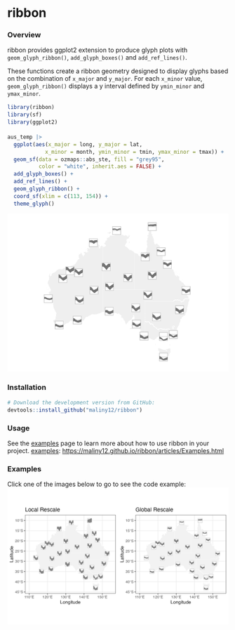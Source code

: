 
# ribbon

### Overview

ribbon provides ggplot2 extension to produce glyph plots with
`geom_glyph_ribbon()`, `add_glyph_boxes()` and `add_ref_lines()`.

These functions create a ribbon geometry designed to display glyphs
based on the combination of `x_major` and `y_major`. For each `x_minor`
value, `geom_glyph_ribbon()` displays a y interval defined by
`ymin_minor` and `ymax_minor`.

``` r
library(ribbon)
library(sf)
library(ggplot2)

aus_temp |>
  ggplot(aes(x_major = long, y_major = lat,
            x_minor = month, ymin_minor = tmin, ymax_minor = tmax)) +
  geom_sf(data = ozmaps::abs_ste, fill = "grey95",
          color = "white", inherit.aes = FALSE) +
  add_glyph_boxes() +
  add_ref_lines() +
  geom_glyph_ribbon() +
  coord_sf(xlim = c(113, 154)) +
  theme_glyph()
```

![](README_files/figure-gfm/unnamed-chunk-1-1.png)<!-- -->

### Installation

``` r
# Download the development version from GitHub:
devtools::install_github("maliny12/ribbon")
```

### Usage

See the [examples](#examples) page to learn more about how to use ribbon
in your project. [examples](#examples):
<https://maliny12.github.io/ribbon/articles/Examples.html>

### Examples

Click one of the images below to go to see the code example: <a
href="https://maliny12.github.io/ribbon/articles/Examples.html#comparison-between-global-rescale-and-local-rescale"
width="250px"><img
src="docs/articles/Examples_files/figure-html/global_local_rescale.png"
alt="rescale" /></a>
